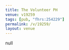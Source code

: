 ```yaml
---
title: The Volunteer PH
venue: v19259
tags: [pub, "fhrs:254229"]
permalink: /v/19259/
layout: venue
---
```

null